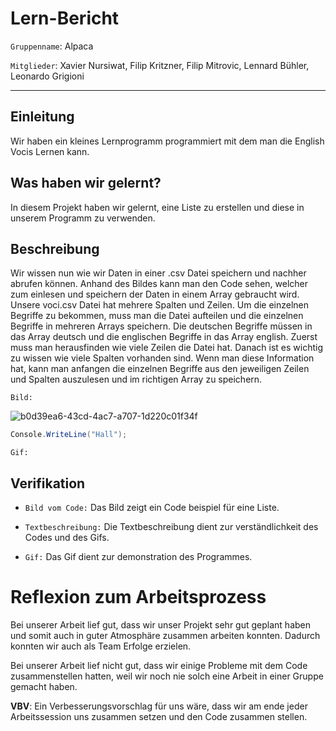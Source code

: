 # Lern-Bericht
`Gruppenname`: Alpaca 

`Mitglieder`: Xavier Nursiwat, Filip Kritzner, Filip Mitrovic, Lennard Bühler, Leonardo Grigioni 

-----------------------------------------------------------------------------------------------------------------------------------------------------------------------
## Einleitung
Wir haben ein kleines Lernprogramm programmiert mit dem man die English Vocis Lernen kann.


## Was haben wir gelernt?


In diesem Projekt haben wir gelernt, eine Liste zu erstellen und diese in unserem Programm zu verwenden.
## Beschreibung

Wir wissen nun wie wir Daten in einer .csv Datei speichern und nachher abrufen können. Anhand des Bildes kann man den Code sehen, welcher zum einlesen und speichern der Daten in einem Array gebraucht wird.
Unsere voci.csv Datei hat mehrere Spalten und Zeilen. Um die einzelnen Begriffe zu bekommen, muss man die Datei aufteilen und die einzelnen Begriffe in mehreren Arrays speichern. Die deutschen Begriffe müssen in das Array deutsch und die englischen Begriffe in das Array english. Zuerst muss man herausfinden wie viele Zeilen die Datei hat. Danach ist es wichtig zu wissen wie viele Spalten vorhanden sind. Wenn man diese Information hat, kann man anfangen die einzelnen Begriffe aus den jeweiligen Zeilen und Spalten auszulesen und im richtigen Array zu speichern.

`Bild:`

![b0d39ea6-43cd-4ac7-a707-1d220c01f34f](https://user-images.githubusercontent.com/110892641/201869235-34b50cff-0fd6-4372-ab78-07c669a77fff.jpg)

```csharp
Console.WriteLine("Hall");
```

`Gif:`


## Verifikation

* `Bild vom Code:` Das Bild zeigt ein Code beispiel für eine Liste.

* `Textbeschreibung:` Die Textbeschreibung dient zur verständlichkeit des Codes und des Gifs.

* `Gif:` Das Gif dient zur demonstration des Programmes.

# Reflexion zum Arbeitsprozess


Bei unserer Arbeit lief gut, dass wir unser Projekt sehr gut geplant haben und somit auch in guter Atmosphäre zusammen arbeiten konnten. Dadurch konnten wir auch als Team Erfolge erzielen.


Bei unserer Arbeit lief nicht gut, dass wir einige Probleme mit dem Code zusammenstellen hatten, weil wir noch nie solch eine Arbeit in einer Gruppe gemacht haben.


**VBV**: Ein Verbesserungsvorschlag für uns wäre, dass wir am ende jeder Arbeitssession uns zusammen setzen und den Code zusammen stellen.
